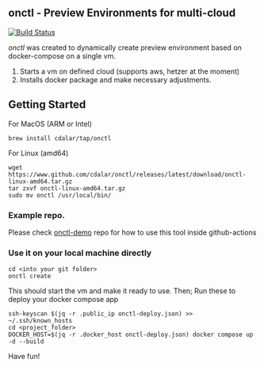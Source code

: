 ## onctl - Preview Environments for multi-cloud

[![Build Status](https://github.com/cdalar/onctl/actions/workflows/build.yml/badge.svg)](https://github.com/cdalar/onctl/actions/workflows/build.yml)

*onctl* was created to dynamically create preview environment based on docker-compose on a single vm. 

1. Starts a vm on defined cloud (supports aws, hetzer at the moment)
2. Installs docker package and make necessary adjustments.

## Getting Started 

For MacOS (ARM or Intel) 

```
brew install cdalar/tap/onctl
```

For Linux (amd64)

```
wget https://www.github.com/cdalar/onctl/releases/latest/download/onctl-linux-amd64.tar.gz
tar zxvf onctl-linux-amd64.tar.gz
sudo mv onctl /usr/local/bin/
```


### Example repo. 

Please check [onctl-demo](https://github.com/cdalar/onctl-demo) repo for how to use this tool inside github-actions

### Use it on your local machine directly

```
cd <into your git folder>
onctl create 
```
This should start the vm and make it ready to use. Then;
Run these to deploy your docker compose app

```
ssh-keyscan $(jq -r .public_ip onctl-deploy.json) >> ~/.ssh/known_hosts
cd <project_folder>
DOCKER_HOST=$(jq -r .docker_host onctl-deploy.json) docker compose up -d --build
```

Have fun!

